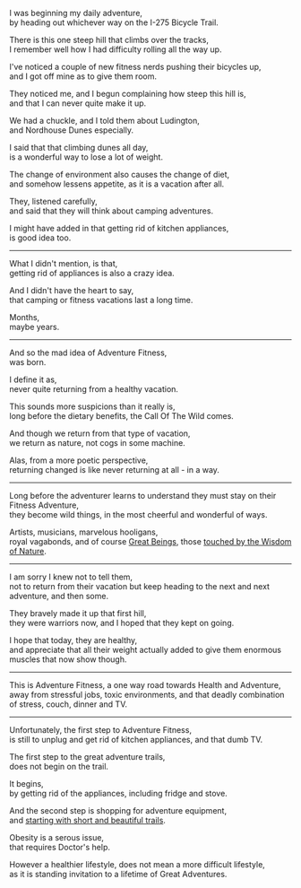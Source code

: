 I was beginning my daily adventure,\
by heading out whichever way on the I-275 Bicycle Trail.

There is this one steep hill that climbs over the tracks,\
I remember well how I had difficulty rolling all the way up.

I've noticed a couple of new fitness nerds pushing their bicycles up,\
and I got off mine as to give them room.

They noticed me, and I begun complaining how steep this hill is,\
and that I can never quite make it up.

We had a chuckle, and I told them about Ludington,\
and Nordhouse Dunes especially.

I said that that climbing dunes all day,\
is a wonderful way to lose a lot of weight.

The change of environment also causes the change of diet,\
and somehow lessens appetite, as it is a vacation after all.

They, listened carefully,\
and said that they will think about camping adventures.

I might have added in that getting rid of kitchen appliances,\
is good idea too.

---

What I didn't mention, is that,\
getting rid of appliances is also a crazy idea.

And I didn't have the heart to say,\
that camping or fitness vacations last a long time.

Months,\
maybe years.

---

And so the mad idea of Adventure Fitness,\
was born.

I define it as,\
never quite returning from a healthy vacation.

This sounds more suspicions than it really is,\
long before the dietary benefits, the Call Of The Wild comes.

And though we return from that type of vacation,\
we return as nature, not cogs in some machine.

Alas, from a more poetic perspective,\
returning changed is like never returning at all - in a way.

---

Long before the adventurer learns to understand they must stay on their Fitness Adventure,\
they become wild things, in the most cheerful and wonderful of ways.

Artists, musicians, marvelous hooligans,\
royal vagabonds, and of course [Great Beings](https://www.youtube.com/watch?v=vmmH-2rWHH0), those [touched by the Wisdom of Nature](https://www.youtube.com/watch?v=hPSvdKTEZug).

---

I am sorry I knew not to tell them,\
not to return from their vacation but keep heading to the next and next adventure, and then some.

They bravely made it up that first hill,\
they were warriors now, and I hoped that they kept on going.

I hope that today, they are healthy,\
and appreciate that all their weight actually added to give them enormous muscles that now show though.

---

This is Adventure Fitness, a one way road towards Health and Adventure,\
away from stressful jobs, toxic environments, and that deadly combination of stress, couch, dinner and TV.

---

Unfortunately, the first step to Adventure Fitness,\
is still to unplug and get rid of kitchen appliances, and that dumb TV.

The first step to the great adventure trails,\
does not begin on the trail.

It begins,\
by getting rid of the appliances, including fridge and stove.

And the second step is shopping for adventure equipment,\
and [starting with short and beautiful trails](https://www.youtube.com/watch?v=Ytk9jAkTuA4).

Obesity is a serous issue,\
that requires Doctor's help.

However a healthier lifestyle, does not mean a more difficult lifestyle,\
as it is standing invitation to a lifetime of Great Adventures.
